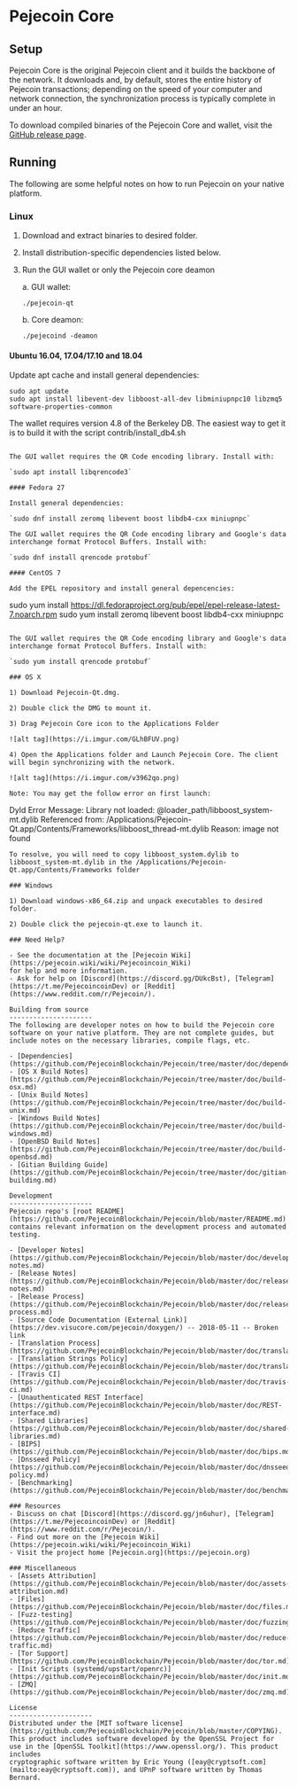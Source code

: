 Pejecoin Core
==============

Setup
---------------------
Pejecoin Core is the original Pejecoin client and it builds the backbone of the network. It downloads and, by default, stores the entire history of Pejecoin transactions; depending on the speed of your computer and network connection, the synchronization process is typically complete in under an hour.

To download compiled binaries of the Pejecoin Core and wallet, visit the [GitHub release page](https://github.com/PejecoinBlockchain/Pejecoin/releases).

Running
---------------------
The following are some helpful notes on how to run Pejecoin on your native platform.

### Linux

1) Download and extract binaries to desired folder.

2) Install distribution-specific dependencies listed below.

3) Run the GUI wallet or only the Pejecoin core deamon

   a. GUI wallet:

   `./pejecoin-qt`

   b. Core deamon:

   `./pejecoind -deamon`

#### Ubuntu 16.04, 17.04/17.10 and 18.04

Update apt cache and install general dependencies:

```
sudo apt update
sudo apt install libevent-dev libboost-all-dev libminiupnpc10 libzmq5 software-properties-common
```

The wallet requires version 4.8 of the Berkeley DB. The easiest way to get it is to build it with the script contrib/install_db4.sh


```

The GUI wallet requires the QR Code encoding library. Install with:

`sudo apt install libqrencode3`

#### Fedora 27

Install general dependencies:

`sudo dnf install zeromq libevent boost libdb4-cxx miniupnpc`

The GUI wallet requires the QR Code encoding library and Google's data interchange format Protocol Buffers. Install with:

`sudo dnf install qrencode protobuf`

#### CentOS 7

Add the EPEL repository and install general depencencies:

```
sudo yum install https://dl.fedoraproject.org/pub/epel/epel-release-latest-7.noarch.rpm
sudo yum install zeromq libevent boost libdb4-cxx miniupnpc
```

The GUI wallet requires the QR Code encoding library and Google's data interchange format Protocol Buffers. Install with:

`sudo yum install qrencode protobuf`

### OS X

1) Download Pejecoin-Qt.dmg.

2) Double click the DMG to mount it.

3) Drag Pejecoin Core icon to the Applications Folder

![alt tag](https://i.imgur.com/GLhBFUV.png)

4) Open the Applications folder and Launch Pejecoin Core. The client will begin synchronizing with the network.

![alt tag](https://i.imgur.com/v3962qo.png)

Note: You may get the follow error on first launch:
```
Dyld Error Message:
  Library not loaded: @loader_path/libboost_system-mt.dylib
  Referenced from: /Applications/Pejecoin-Qt.app/Contents/Frameworks/libboost_thread-mt.dylib
  Reason: image not found
```
To resolve, you will need to copy libboost_system.dylib to libboost_system-mt.dylib in the /Applications/Pejecoin-Qt.app/Contents/Frameworks folder

### Windows

1) Download windows-x86_64.zip and unpack executables to desired folder.

2) Double click the pejecoin-qt.exe to launch it.

### Need Help?

- See the documentation at the [Pejecoin Wiki](https://pejecoin.wiki/wiki/Pejecoincoin_Wiki)
for help and more information.
- Ask for help on [Discord](https://discord.gg/DUkcBst), [Telegram](https://t.me/PejecoincoinDev) or [Reddit](https://www.reddit.com/r/Pejecoin/).

Building from source
---------------------
The following are developer notes on how to build the Pejecoin core software on your native platform. They are not complete guides, but include notes on the necessary libraries, compile flags, etc.

- [Dependencies](https://github.com/PejecoinBlockchain/Pejecoin/tree/master/doc/dependencies.md)
- [OS X Build Notes](https://github.com/PejecoinBlockchain/Pejecoin/tree/master/doc/build-osx.md)
- [Unix Build Notes](https://github.com/PejecoinBlockchain/Pejecoin/tree/master/doc/build-unix.md)
- [Windows Build Notes](https://github.com/PejecoinBlockchain/Pejecoin/tree/master/doc/build-windows.md)
- [OpenBSD Build Notes](https://github.com/PejecoinBlockchain/Pejecoin/tree/master/doc/build-openbsd.md)
- [Gitian Building Guide](https://github.com/PejecoinBlockchain/Pejecoin/tree/master/doc/gitian-building.md)

Development
---------------------
Pejecoin repo's [root README](https://github.com/PejecoinBlockchain/Pejecoin/blob/master/README.md) contains relevant information on the development process and automated testing.

- [Developer Notes](https://github.com/PejecoinBlockchain/Pejecoin/blob/master/doc/developer-notes.md)
- [Release Notes](https://github.com/PejecoinBlockchain/Pejecoin/blob/master/doc/release-notes.md)
- [Release Process](https://github.com/PejecoinBlockchain/Pejecoin/blob/master/doc/release-process.md)
- [Source Code Documentation (External Link)](https://dev.visucore.com/pejecoin/doxygen/) -- 2018-05-11 -- Broken link
- [Translation Process](https://github.com/PejecoinBlockchain/Pejecoin/blob/master/doc/translation_process.md)
- [Translation Strings Policy](https://github.com/PejecoinBlockchain/Pejecoin/blob/master/doc/translation_strings_policy.md)
- [Travis CI](https://github.com/PejecoinBlockchain/Pejecoin/blob/master/doc/travis-ci.md)
- [Unauthenticated REST Interface](https://github.com/PejecoinBlockchain/Pejecoin/blob/master/doc/REST-interface.md)
- [Shared Libraries](https://github.com/PejecoinBlockchain/Pejecoin/blob/master/doc/shared-libraries.md)
- [BIPS](https://github.com/PejecoinBlockchain/Pejecoin/blob/master/doc/bips.md)
- [Dnsseed Policy](https://github.com/PejecoinBlockchain/Pejecoin/blob/master/doc/dnsseed-policy.md)
- [Benchmarking](https://github.com/PejecoinBlockchain/Pejecoin/blob/master/doc/benchmarking.md)

### Resources
- Discuss on chat [Discord](https://discord.gg/jn6uhur), [Telegram](https://t.me/PejecoincoinDev) or [Reddit](https://www.reddit.com/r/Pejecoin/).
- Find out more on the [Pejecoin Wiki](https://pejecoin.wiki/wiki/Pejecoincoin_Wiki)
- Visit the project home [Pejecoin.org](https://pejecoin.org)

### Miscellaneous
- [Assets Attribution](https://github.com/PejecoinBlockchain/Pejecoin/blob/master/doc/assets-attribution.md)
- [Files](https://github.com/PejecoinBlockchain/Pejecoin/blob/master/doc/files.md)
- [Fuzz-testing](https://github.com/PejecoinBlockchain/Pejecoin/blob/master/doc/fuzzing.md)
- [Reduce Traffic](https://github.com/PejecoinBlockchain/Pejecoin/blob/master/doc/reduce-traffic.md)
- [Tor Support](https://github.com/PejecoinBlockchain/Pejecoin/blob/master/doc/tor.md)
- [Init Scripts (systemd/upstart/openrc)](https://github.com/PejecoinBlockchain/Pejecoin/blob/master/doc/init.md)
- [ZMQ](https://github.com/PejecoinBlockchain/Pejecoin/blob/master/doc/zmq.md)

License
---------------------
Distributed under the [MIT software license](https://github.com/PejecoinBlockchain/Pejecoin/blob/master/COPYING).
This product includes software developed by the OpenSSL Project for use in the [OpenSSL Toolkit](https://www.openssl.org/). This product includes
cryptographic software written by Eric Young ([eay@cryptsoft.com](mailto:eay@cryptsoft.com)), and UPnP software written by Thomas Bernard.

